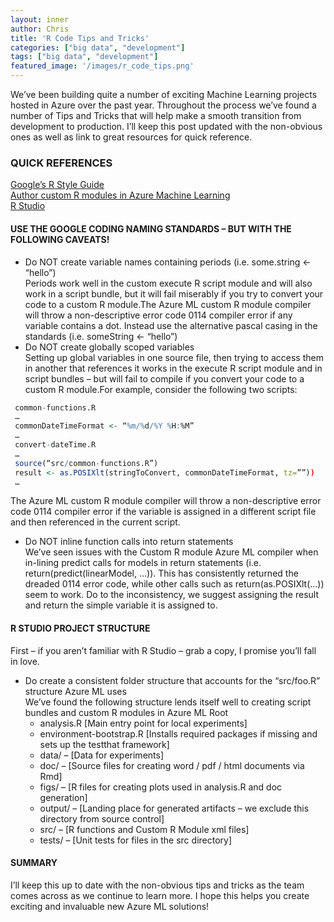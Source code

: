 ```yaml
---
layout: inner
author: Chris
title: 'R Code Tips and Tricks'
categories: ["big data", "development"]
tags: ["big data", "development"]
featured_image: '/images/r_code_tips.png'
---
```


We’ve been building quite a number of exciting Machine Learning projects hosted in Azure over the past year.  Throughout the process we’ve found a number of Tips and Tricks that will help make a smooth transition from development to production.  I’ll keep this post updated with the non-obvious ones as well as link to great resources for quick reference.

### QUICK REFERENCES

[Google’s R Style Guide](https://google.github.io/styleguide/Rguide.xml) <br/>
[Author custom R modules in Azure Machine Learning](https://azure.microsoft.com/en-us/documentation/articles/machine-learning-custom-r-modules/)<br/>
[R Studio](https://www.rstudio.com/)

#### USE THE GOOGLE CODING NAMING STANDARDS – BUT WITH THE FOLLOWING CAVEATS!


* Do NOT create variable names containing periods (i.e. some.string <- “hello”)<br/>
Periods work well in the custom execute R script module and will also work in a script bundle, but it will fail miserably if you try to convert your code to a custom R module.The Azure ML custom R module compiler will throw a non-descriptive error code 0114 compiler error if any variable contains a dot.  Instead use the alternative pascal casing in the standards (i.e. someString <- “hello”)
* Do NOT create globally scoped variables<br/>
Setting up global variables in one source file, then trying to access them in another that references it works in the execute R script module and in script bundles – but will fail to compile if you convert your code to a custom R module.For example, consider the following two scripts:<br/>

~~~ R
 common-functions.R
 …
 commonDateTimeFormat <- “%m/%d/%Y %H:%M”
 …
 convert-dateTime.R
 …
 source(“src/common-functions.R”)
 result <- as.POSIXlt(stringToConvert, commonDateTimeFormat, tz=””))
 …
~~~

The Azure ML custom R module compiler will throw a non-descriptive error code 0114 compiler error if the variable is assigned in a different script file and then referenced in the current script.
* Do NOT inline function calls into return statements<br/>
We’ve seen issues with the Custom R module Azure ML compiler when in-lining predict calls for models in return statements (i.e. return(predict(linearModel, …)).  This has consistently returned the dreaded 0114 error code, while other calls such as return(as.POSIXlt(…)) seem to work.  Do to the inconsistency, we suggest assigning the result and return the simple variable it is assigned to.

#### R STUDIO PROJECT STRUCTURE

First – if you aren’t familiar with R Studio – grab a copy, I promise you’ll fall in love.

* Do create a consistent folder structure that accounts for the “src/foo.R” structure Azure ML uses<br/>
We’ve found the following structure lends itself well to creating script bundles and custom R modules in Azure ML
Root
  * analysis.R [Main entry point for local experiments]
  * environment-bootstrap.R [Installs required packages if missing and sets up the testthat framework]
  * data/ – [Data for experiments]
  * doc/ – [Source files for creating word / pdf / html documents via Rmd]
  * figs/ – [R files for creating plots used in analysis.R and doc generation]
  * output/ – [Landing place for generated artifacts – we exclude this directory from source control]
  * src/ – [R functions and Custom R Module xml files]
  * tests/ – [Unit tests for files in the src directory]


#### SUMMARY

I’ll keep this up to date with the non-obvious tips and tricks as the team comes across as we continue to learn more.  I hope this helps you create exciting and invaluable new Azure ML solutions!
